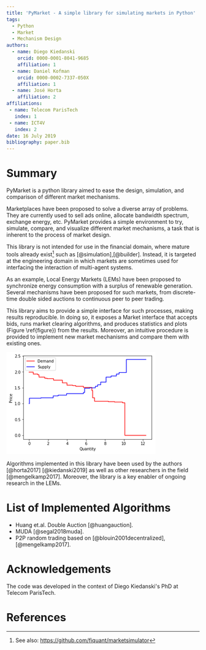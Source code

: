 ```yaml
---
title: 'PyMarket - A simple library for simulating markets in Python'
tags:
  - Python
  - Market
  - Mechanism Design
authors:
  - name: Diego Kiedanski
    orcid: 0000-0001-8041-9685
    affiliation: 1
  - name: Daniel Kofman
    orcid: 0000-0002-7337-050X
    affiliation: 1
  - name: José Horta
    affiliation: 2
affiliations:
 - name: Telecom ParisTech
   index: 1
 - name: ICT4V
   index: 2
date: 16 July 2019
bibliography: paper.bib
---
```


# Summary

PyMarket is a python library aimed to ease the design, simulation, and comparison of different market mechanisms.

Marketplaces have been proposed to solve a diverse array of problems. They are currently used to sell ads online, allocate bandwidth spectrum, exchange energy, etc. PyMarket provides a simple environment to try, simulate, compare, and visualize different market mechanisms, a task that is inherent to the process of market design.

This library is not intended for use in the financial domain, where mature tools already exist[^1] such as [@simulation],[@builder]. Instead, it is targeted at the engineering domain in which markets are sometimes used for interfacing the interaction of multi-agent systems.

As an example, Local Energy Markets (LEMs) have been proposed to synchronize energy consumption with a surplus of renewable generation. Several mechanisms have been proposed for such markets, from discrete-time double sided auctions to continuous peer to peer trading.

This library aims to provide a simple interface for such processes, making results reproducible. In doing so, it exposes a Market interface that accepts bids, runs market clearing algorithms, and produces statistics  and plots (Figure \ref{figure}) from the results. Moreover, an intuitive procedure is provided to implement new market mechanisms and compare them with existing ones.

![png\label{figure}](../README_files/README_4_0.png)

Algorithms implemented in this library have been used by the authors [@horta2017] [@kiedanski2019] as well as other researchers in the field [@mengelkamp2017]. Moreover, the library is a key enabler of ongoing research in the LEMs.

# List of Implemented Algorithms
* Huang et.al. Double Auction [@huangauction].
* MUDA [@segal2018muda].
* P2P random trading based on [@blouin2001decentralized], [@mengelkamp2017].


# Acknowledgements

The code was developed in the context of Diego Kiedanski's PhD at Telecom ParisTech.

[^1]: See also: https://github.com/fiquant/marketsimulator


# References
